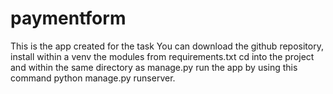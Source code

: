 # paymentform

This is the app created for the task
You can download the github repository, install within a venv the modules from requirements.txt 
cd into the project and within the same directory as manage.py run the app by using this command python manage.py runserver.
